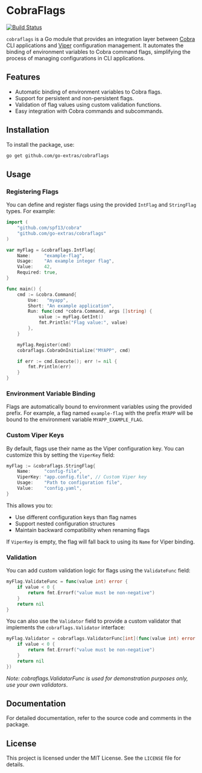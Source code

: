 # CobraFlags

[![Build Status](https://github.com/go-extras/cobraflags/actions/workflows/go-test.yml/badge.svg)](https://github.com/go-extras/cobraflags/actions/workflows/go-test.yml)

`cobraflags` is a Go module that provides an integration layer between [Cobra](https://github.com/spf13/cobra)
CLI applications and [Viper](https://github.com/spf13/viper) configuration management. It automates the binding
of environment variables to Cobra command flags, simplifying the process of managing configurations in CLI applications.

## Features

- Automatic binding of environment variables to Cobra flags.
- Support for persistent and non-persistent flags.
- Validation of flag values using custom validation functions.
- Easy integration with Cobra commands and subcommands.

## Installation

To install the package, use:

```bash
go get github.com/go-extras/cobraflags
```

## Usage

### Registering Flags

You can define and register flags using the provided `IntFlag` and `StringFlag` types. For example:

```go
import (
	"github.com/spf13/cobra"
	"github.com/go-extras/cobraflags"
)

var myFlag = &cobraflags.IntFlag{
	Name:     "example-flag",
	Usage:    "An example integer flag",
	Value:    42,
	Required: true,
}

func main() {
	cmd := &cobra.Command{
		Use:   "myapp",
		Short: "An example application",
		Run: func(cmd *cobra.Command, args []string) {
			value := myFlag.GetInt()
			fmt.Println("Flag value:", value)
		},
	}

	myFlag.Register(cmd)
	cobraflags.CobraOnInitialize("MYAPP", cmd)

	if err := cmd.Execute(); err != nil {
		fmt.Println(err)
	}
}
```

### Environment Variable Binding

Flags are automatically bound to environment variables using the provided prefix. For example,
a flag named `example-flag` with the prefix `MYAPP` will be bound to the environment variable `MYAPP_EXAMPLE_FLAG`.

### Custom Viper Keys

By default, flags use their name as the Viper configuration key. You can customize this by setting the `ViperKey` field:

```go
myFlag := &cobraflags.StringFlag{
    Name:     "config-file",
    ViperKey: "app.config.file", // Custom Viper key
    Usage:    "Path to configuration file",
    Value:    "config.yaml",
}
```

This allows you to:
- Use different configuration keys than flag names
- Support nested configuration structures
- Maintain backward compatibility when renaming flags

If `ViperKey` is empty, the flag will fall back to using its `Name` for Viper binding.

### Validation

You can add custom validation logic for flags using the `ValidateFunc` field:

```go
myFlag.ValidateFunc = func(value int) error {
	if value < 0 {
		return fmt.Errorf("value must be non-negative")
	}
	return nil
}
```

You can also use the `Validator` field to provide a custom validator that implements the `cobraflags.Validator`
interface:

```go
myFlag.Validator = cobraflags.ValidatorFunc[int](func(value int) error {
	if value < 0 {
		return fmt.Errorf("value must be non-negative")
	}
	return nil
})
```

_Note: cobraflags.ValidatorFunc is used for demonstration purposes only, use your own validators_.

## Documentation

For detailed documentation, refer to the source code and comments in the package.

## License

This project is licensed under the MIT License. See the `LICENSE` file for details.
